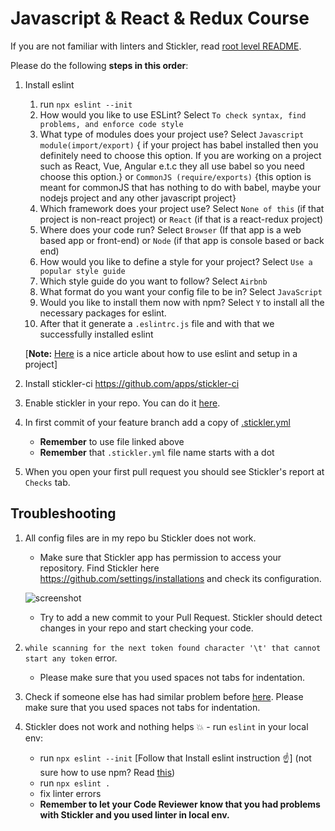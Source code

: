 # Javascript & React & Redux Course


If you are not familiar with linters and Stickler, read [root level README](../README.md).

Please do the following **steps in this order**:

1. Install eslint
   1. run `npx eslint --init`
   2. How would you like to use ESLint? Select `To check syntax, find problems, and enforce code style`
   3. What type of modules does your project use? Select `Javascript module(import/export)` { if your project has babel installed then you definitely need to choose this option. If you are working on a project such as React, Vue, Angular e.t.c they all use babel so you need choose this option.} or `CommonJS (require/exports)` {this option is meant for commonJS that has nothing to do with babel, maybe your nodejs project and any other javascript project} 
   4. Which framework does your project use? Select `None of this` (if that project is non-react project) or `React` (if that is a react-redux project)
   5. Where does your code run? Select `Browser` (If that app is a web based app or front-end) or `Node` (if that app is console based or back end)
   6. How would you like to define a style for your project? Select `Use a popular style guide`
   7. Which style guide do you want to follow? Select `Airbnb`
   8. What format do you want your config file to be in? Select `JavaScript`
   9.  Would you like to install them now with npm? Select `Y` to install all the necessary packages for eslint.
   10. After that it generate a `.eslintrc.js` file and with that we successfully installed eslint
   
   [**Note:** [Here](https://dev.to/iamdammak/setting-up-eslint-in-your-javascript-project-with-vs-code-2amf) is a nice article about how to use eslint and setup in a project]

2. Install stickler-ci https://github.com/apps/stickler-ci
3. Enable stickler in your repo. You can do it [here](https://stickler-ci.com/).
4. In first commit of your feature branch add a copy of [.stickler.yml](./.stickler.yml)
    - **Remember** to use file linked above
    - **Remember** that `.stickler.yml` file name starts with a dot
5. When you open your first pull request you should see Stickler's report at `Checks` tab.




## Troubleshooting

1. All config files are in my repo bu Stickler does not work.
    - Make sure that Stickler app has permission to access your repository. Find Stickler here https://github.com/settings/installations and check its configuration.
    
    ![screenshot](../assets/images/stickler_app_config.png)

    - Try to add a new commit to your Pull Request. Stickler should detect changes in your repo and start checking your code.
2. `while scanning for the next token found character '\t' that cannot start any token` error.
    - Please make sure that you used spaces not tabs for indentation.
3. Check if someone else has had similar problem before [here](https://questions.microverse.org/c/linters-stickler).
    Please make sure that you used spaces not tabs for indentation.
4. Stickler does not work and nothing helps 💥 - run `eslint` in your local env: 
    - run `npx eslint --init` [Follow that Install eslint instruction :point_up:] (not sure how to use npm? Read [this](https://docs.npmjs.com/downloading-and-installing-node-js-and-npm))
    - run `npx eslint .`
    - fix linter errors
    - **Remember to let your Code Reviewer know that you had problems with Stickler and you used linter in local env.**
